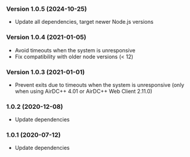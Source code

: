 ### Version 1.0.5 (2024-10-25)

- Update all dependencies, target newer Node.js versions

### Version 1.0.4 (2021-01-05)

- Avoid timeouts when the system is unresponsive
- Fix compatibility with older node versions (< 12)

### Version 1.0.3 (2021-01-01)

- Prevent exits due to timeouts when the system is unresponsive (only when using AirDC++ 4.01 or AirDC++ Web Client 2.11.0)

### 1.0.2 (2020-12-08)

- Update dependencies
### 1.0.1 (2020-07-12)

- Update dependencies
